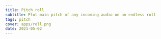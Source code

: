 ```yaml
---
title: Pitch roll
subtitle: Plot main pitch of any incoming audio on an endless roll
tags: pitch
cover: apps/roll.png
date: 2021-05-02
---
```

<client-only>
  <pitch-roll />
</client-only>
